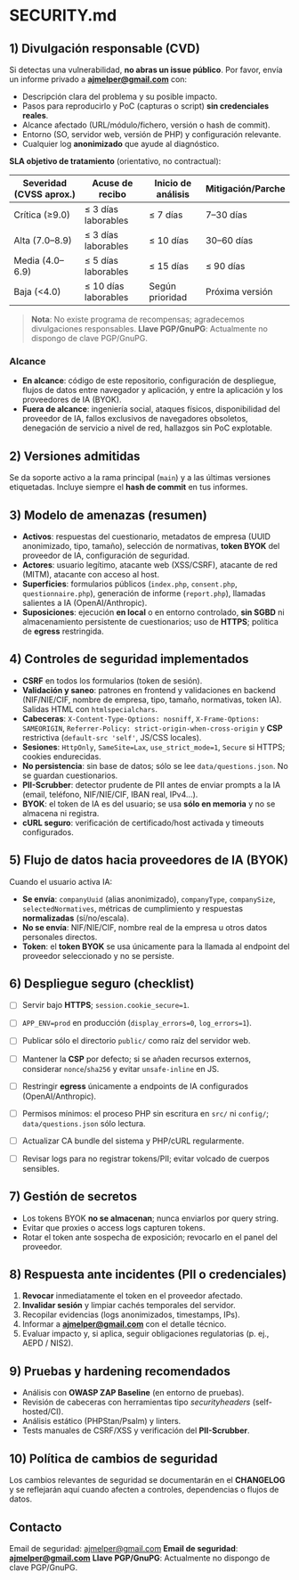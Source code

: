 # SECURITY.md

## 1) Divulgación responsable (CVD)

Si detectas una vulnerabilidad, **no abras un issue público**. Por favor, envía un informe privado a **[ajmelper@gmail.com](mailto:ajmelper@gmail.com)** con:

* Descripción clara del problema y su posible impacto.
* Pasos para reproducirlo y PoC (capturas o script) **sin credenciales reales**.
* Alcance afectado (URL/módulo/fichero, versión o hash de commit).
* Entorno (SO, servidor web, versión de PHP) y configuración relevante.
* Cualquier log **anonimizado** que ayude al diagnóstico.

**SLA objetivo de tratamiento** (orientativo, no contractual):

| Severidad (CVSS aprox.) | Acuse de recibo      | Inicio de análisis | Mitigación/Parche |
| ----------------------- | -------------------- | ------------------ | ----------------- |
| Crítica (≥9.0)          | ≤ 3 días laborables  | ≤ 7 días           | 7–30 días         |
| Alta (7.0–8.9)          | ≤ 3 días laborables  | ≤ 10 días          | 30–60 días        |
| Media (4.0–6.9)         | ≤ 5 días laborables  | ≤ 15 días          | ≤ 90 días         |
| Baja (<4.0)             | ≤ 10 días laborables | Según prioridad    | Próxima versión   |

> **Nota**: No existe programa de recompensas; agradecemos divulgaciones responsables.
> **Llave PGP/GnuPG**: Actualmente no dispongo de clave PGP/GnuPG.

### Alcance

* **En alcance**: código de este repositorio, configuración de despliegue, flujos de datos entre navegador y aplicación, y entre la aplicación y los proveedores de IA (BYOK).
* **Fuera de alcance**: ingeniería social, ataques físicos, disponibilidad del proveedor de IA, fallos exclusivos de navegadores obsoletos, denegación de servicio a nivel de red, hallazgos sin PoC explotable.


## 2) Versiones admitidas

Se da soporte activo a la rama principal (`main`) y a las últimas versiones etiquetadas. Incluye siempre el **hash de commit** en tus informes.


## 3) Modelo de amenazas (resumen)

* **Activos**: respuestas del cuestionario, metadatos de empresa (UUID anonimizado, tipo, tamaño), selección de normativas, **token BYOK** del proveedor de IA, configuración de seguridad.
* **Actores**: usuario legítimo, atacante web (XSS/CSRF), atacante de red (MITM), atacante con acceso al host.
* **Superficies**: formularios públicos (`index.php`, `consent.php`, `questionnaire.php`), generación de informe (`report.php`), llamadas salientes a IA (OpenAI/Anthropic).
* **Suposiciones**: ejecución **en local** o en entorno controlado, **sin SGBD** ni almacenamiento persistente de cuestionarios; uso de **HTTPS**; política de **egress** restringida.


## 4) Controles de seguridad implementados

* **CSRF** en todos los formularios (token de sesión).
* **Validación y saneo**: patrones en frontend y validaciones en backend (NIF/NIE/CIF, nombre de empresa, tipo, tamaño, normativas, token IA). Salidas HTML con `htmlspecialchars`.
* **Cabeceras**: `X-Content-Type-Options: nosniff`, `X-Frame-Options: SAMEORIGIN`, `Referrer-Policy: strict-origin-when-cross-origin` y **CSP** restrictiva (`default-src 'self'`, JS/CSS locales).
* **Sesiones**: `HttpOnly`, `SameSite=Lax`, `use_strict_mode=1`, `Secure` si HTTPS; cookies endurecidas.
* **No persistencia**: sin base de datos; sólo se lee `data/questions.json`. No se guardan cuestionarios.
* **PII-Scrubber**: detector prudente de PII antes de enviar prompts a la IA (email, teléfono, NIF/NIE/CIF, IBAN real, IPv4…).
* **BYOK**: el token de IA es del usuario; se usa **sólo en memoria** y no se almacena ni registra.
* **cURL seguro**: verificación de certificado/host activada y timeouts configurados.


## 5) Flujo de datos hacia proveedores de IA (BYOK)

Cuando el usuario activa IA:

* **Se envía**: `companyUuid` (alias anonimizado), `companyType`, `companySize`, `selectedNormatives`, métricas de cumplimiento y respuestas **normalizadas** (sí/no/escala).
* **No se envía**: NIF/NIE/CIF, nombre real de la empresa u otros datos personales directos.
* **Token**: el **token BYOK** se usa únicamente para la llamada al endpoint del proveedor seleccionado y no se persiste.


## 6) Despliegue seguro (checklist)

* [ ] Servir bajo **HTTPS**; `session.cookie_secure=1`.
* [ ] `APP_ENV=prod` en producción (`display_errors=0`, `log_errors=1`).
* [ ] Publicar sólo el directorio `public/` como raíz del servidor web.
* [ ] Mantener la **CSP** por defecto; si se añaden recursos externos, considerar `nonce`/`sha256` y evitar `unsafe-inline` en JS.
* [ ] Restringir **egress** únicamente a endpoints de IA configurados (OpenAI/Anthropic).
* [ ] Permisos mínimos: el proceso PHP sin escritura en `src/` ni `config/`; `data/questions.json` sólo lectura.
* [ ] Actualizar CA bundle del sistema y PHP/cURL regularmente.
* [ ] Revisar logs para no registrar tokens/PII; evitar volcado de cuerpos sensibles.


## 7) Gestión de secretos

* Los tokens BYOK **no se almacenan**; nunca enviarlos por query string.
* Evitar que proxies o access logs capturen tokens.
* Rotar el token ante sospecha de exposición; revocarlo en el panel del proveedor.


## 8) Respuesta ante incidentes (PII o credenciales)

1. **Revocar** inmediatamente el token en el proveedor afectado.
2. **Invalidar sesión** y limpiar cachés temporales del servidor.
3. Recopilar evidencias (logs anonimizados, timestamps, IPs).
4. Informar a **[ajmelper@gmail.com](mailto:ajmelper@gmail.com)** con el detalle técnico.
5. Evaluar impacto y, si aplica, seguir obligaciones regulatorias (p. ej., AEPD / NIS2).


## 9) Pruebas y hardening recomendados

* Análisis con **OWASP ZAP Baseline** (en entorno de pruebas).
* Revisión de cabeceras con herramientas tipo *securityheaders* (self-hosted/CI).
* Análisis estático (PHPStan/Psalm) y linters.
* Tests manuales de CSRF/XSS y verificación del **PII-Scrubber**.


## 10) Política de cambios de seguridad

Los cambios relevantes de seguridad se documentarán en el **CHANGELOG** y se reflejarán aquí cuando afecten a controles, dependencias o flujos de datos.


## Contacto

Email de seguridad: ajmelper@gmail.com
**Email de seguridad**: **[ajmelper@gmail.com](mailto:ajmelper@gmail.com)**
**Llave PGP/GnuPG**: Actualmente no dispongo de clave PGP/GnuPG.
